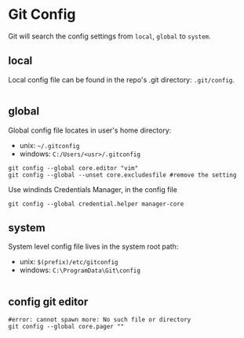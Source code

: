 # Git Config

Git will search the config settings from  `local`, `global` to `system`.

## local
Local config file can be found in the repo's .git directory: `.git/config`.
```
```

## global
Global config file locates in user's home directory: 
- unix: `~/.gitconfig`
- windows: `C:/Users/<usr>/.gitconfig`
```
git config --global core.editor "vim"
git config --global --unset core.excludesfile #remove the setting
```

Use windinds Credentials Manager, in the config file
```
git config --global credential.helper manager-core
```

## system
System level config file lives in the system root path: 
- unix: `$(prefix)/etc/gitconfig` 
- windows: `C:\ProgramData\Git\config`
```
```

## config git editor
```
#error: cannot spawn more: No such file or directory
git config --global core.pager ""
```
